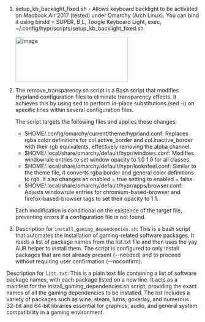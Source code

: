1. setup_kb_backlight_fixed.sh - Allows keyboard backlight to be activated on Macbook Air 2017 (tested) under Omarchy (Arch Linux). You can bind it using bindd = SUPER, B,L, Toogle Keyboard Light, exec, ~/.config/hypr/scripts/setup_kb_backlight_fixed.sh
   
   <img width="293" height="117" alt="image" src="https://github.com/user-attachments/assets/e2300b37-efbd-4c55-9ab3-47c72b586ed7" />
2. The remove_transparency.sh script is a Bash script that modifies Hyprland configuration files to eliminate
  transparency effects. It achieves this by using sed to perform in-place substitutions (sed -i) on specific lines
  within several configuration files.

     The script targets the following files and applies these changes:
      * $HOME/.config/omarchy/current/theme/hyprland.conf: Replaces rgba color definitions for col.active_border and
        col.inactive_border with their rgb equivalents, effectively removing the alpha channel.
      * $HOME/.local/share/omarchy/default/hypr/windows.conf: Modifies windowrule entries to set window opacity to 1.0 1.0
        for all classes.
      * $HOME/.local/share/omarchy/default/hypr/looknfeel.conf: Similar to the theme file, it converts rgba border and
        general color definitions to rgb. It also changes an enabled = true setting to enabled = false.
      * $HOME/.local/share/omarchy/default/hypr/apps/browser.conf: Adjusts windowrule entries for chromium-based-browser
        and firefox-based-browser tags to set their opacity to 1 1.
   
     Each modification is conditional on the existence of the target file, preventing errors if a configuration file is
     not found.
3.  Description for `install_gaming_dependencies.sh`:
  This is a bash script that automates the installation of gaming-related software packages. It reads a list of package
  names from the list.txt file and then uses the yay AUR helper to install them. The script is configured to only
  install packages that are not already present (--needed) and to proceed without requiring user confirmation
  (--noconfirm).

  Description for `list.txt`:
  This is a plain text file containing a list of software package names, with each package listed on a new line. It
  acts as a manifest for the install_gaming_dependencies.sh script, providing the exact names of all the gaming
  dependencies to be installed. The list includes a variety of packages such as wine, steam, lutris, goverlay, and
  numerous 32-bit and 64-bit libraries essential for graphics, audio, and general system compatibility in a gaming
  environment.

  
